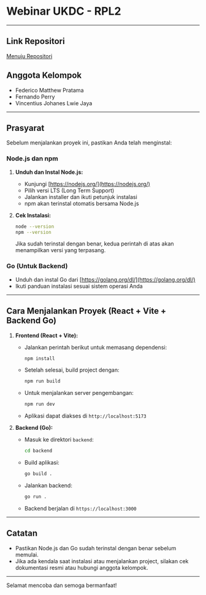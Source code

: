 # Webinar UKDC - RPL2

---

## Link Repositori

[Menuju Repositori](https://github.com/One-Of-Those-Organization/webinar-rpl)

## Anggota Kelompok

- Federico Matthew Pratama
- Fernando Perry
- Vincentius Johanes Lwie Jaya

---

## Prasyarat

Sebelum menjalankan proyek ini, pastikan Anda telah menginstal:

### Node.js dan npm

1. **Unduh dan Instal Node.js:**

   - Kunjungi [https://nodejs.org/](https://nodejs.org/)
   - Pilih versi LTS (Long Term Support)
   - Jalankan installer dan ikuti petunjuk instalasi
   - npm akan terinstal otomatis bersama Node.js

2. **Cek Instalasi:**
   ```bash
   node --version
   npm --version
   ```
   Jika sudah terinstal dengan benar, kedua perintah di atas akan menampilkan versi yang terpasang.

### Go (Untuk Backend)

- Unduh dan instal Go dari [https://golang.org/dl/](https://golang.org/dl/)
- Ikuti panduan instalasi sesuai sistem operasi Anda

---

## Cara Menjalankan Proyek (React + Vite + Backend Go)

1. **Frontend (React + Vite):**

   - Jalankan perintah berikut untuk memasang dependensi:
     ```bash
     npm install
     ```
   - Setelah selesai, build project dengan:
     ```bash
     npm run build
     ```
   - Untuk menjalankan server pengembangan:
     ```bash
     npm run dev
     ```
   - Aplikasi dapat diakses di `http://localhost:5173`

2. **Backend (Go):**
   - Masuk ke direktori `backend`:
     ```bash
     cd backend
     ```
   - Build aplikasi:
     ```bash
     go build .
     ```
   - Jalankan backend:
     ```bash
     go run .
     ```
   - Backend berjalan di `https://localhost:3000`

---

## Catatan

- Pastikan Node.js dan Go sudah terinstal dengan benar sebelum memulai.
- Jika ada kendala saat instalasi atau menjalankan project, silakan cek dokumentasi resmi atau hubungi anggota kelompok.

---

Selamat mencoba dan semoga bermanfaat!
